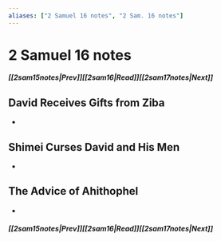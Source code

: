 ```yaml
---
aliases: ["2 Samuel 16 notes", "2 Sam. 16 notes"]
---
```

# 2 Samuel 16 notes
##### <span class=arrow-left></span>[[2sam15notes|Prev]]<span class=navigation-separator></span>[[2sam16|Read]]<span class=navigation-separator></span>[[2sam17notes|Next]]<span class=arrow-right></span>
## David Receives Gifts from Ziba
- 
## Shimei Curses David and His Men
- 
## The Advice of Ahithophel
- 
##### <span class=arrow-left></span>[[2sam15notes|Prev]]<span class=navigation-separator></span>[[2sam16|Read]]<span class=navigation-separator></span>[[2sam17notes|Next]]<span class=arrow-right></span>